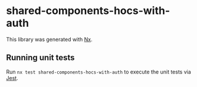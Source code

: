 # shared-components-hocs-with-auth

This library was generated with [Nx](https://nx.dev).

## Running unit tests

Run `nx test shared-components-hocs-with-auth` to execute the unit tests via [Jest](https://jestjs.io).
